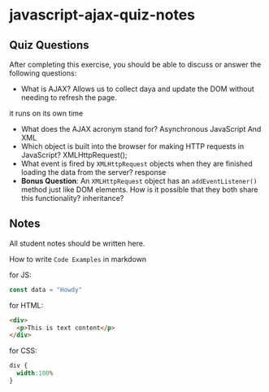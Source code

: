 # javascript-ajax-quiz-notes

## Quiz Questions

After completing this exercise, you should be able to discuss or answer the following questions:

- What is AJAX?
Allows us to collect daya and update the DOM without needing to refresh the page.

it runs on its own time
- What does the AJAX acronym stand for?
Asynchronous JavaScript And XML
- Which object is built into the browser for making HTTP requests in JavaScript?
XMLHttpRequest();
- What event is fired by `XMLHttpRequest` objects when they are finished loading the data from the server?
response
- **Bonus Question**: An `XMLHttpRequest` object has an `addEventListener()` method just like DOM elements. How is it possible that they both share this functionality?
inheritance?

## Notes

All student notes should be written here.


How to write `Code Examples` in markdown

for JS:
```javascript
const data = "Howdy"
```

for HTML:
```html
<div>
  <p>This is text content</p>
</div>
```

for CSS:
```css
div {
  width:100%
}
```
